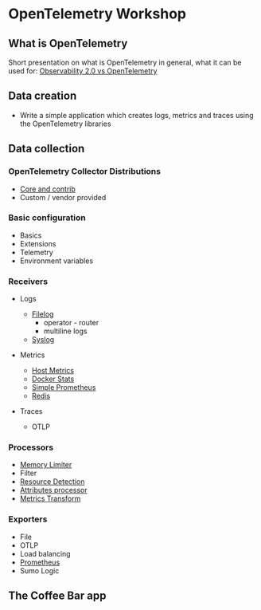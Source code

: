 # OpenTelemetry Workshop

## What is OpenTelemetry

Short presentation on what is OpenTelemetry in general, what it can be used for: [Observability 2.0 vs OpenTelemetry](https://slides.com/perk/obsevability-20-feat-opentelemetry)

## Data creation

* Write a simple application which creates logs, metrics and traces using the OpenTelemetry libraries

## Data collection

### OpenTelemetry Collector Distributions

* [Core and contrib](./exercises/core-distro/)
* Custom / vendor provided

### Basic configuration

* Basics
* Extensions
* Telemetry
* Environment variables

### Receivers

* Logs
  * [Filelog](./exercises/receivers/filelog/)
    * operator - router
    * multiline logs
  * [Syslog](./exercises/receivers/syslog/)

* Metrics
  * [Host Metrics](./exercises/receivers/hostmetrics/)
  * [Docker Stats](./exercises/receivers/dockerstats/)
  * [Simple Prometheus](./exercises/receivers/simpleprometheus/)
  * [Redis](./exercises/receivers/redisreceiver/)

* Traces
  * OTLP

### Processors

* [Memory Limiter](./exercises/processors/memorylimiter/)
* Filter
* [Resource Detection](./exercises/processors/resourcedetection/)
* [Attributes processor](./exercises/processors/attributes/)
* [Metrics Transform](./exercises/processors/metricstransform/)

### Exporters
  
* File
* OTLP
* Load balancing
* [Prometheus](./exercises/exporters/prometheus/)
* Sumo Logic

## The Coffee Bar app